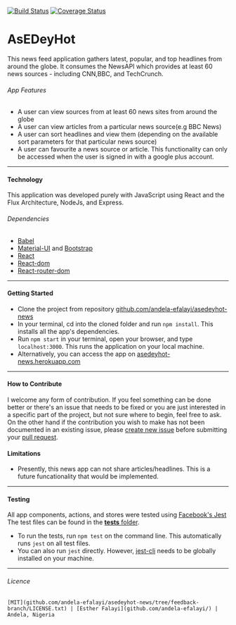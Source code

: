 [![Build Status](https://travis-ci.org/andela-efalayi/asedeyhot-news.svg?branch=updates)](https://travis-ci.org/andela-efalayi/asedeyhot-news) [![Coverage Status](https://coveralls.io/repos/github/andela-efalayi/asedeyhot-news/badge.svg?branch=updates)](https://coveralls.io/github/andela-efalayi/asedeyhot-news?branch=updates)

# AsEDeyHot 
This news feed application gathers latest, popular, and top headlines from around the globe. 
It consumes the NewsAPI which provides at least 60 news sources - including CNN,BBC, and TechCrunch.

###### App Features
- A user can view sources from at least 60 news sites from around the globe
- A user can view articles from a particular news source(e.g BBC News)
- A user can sort headlines and view them (depending on the available sort parameters for that particular news source)
- A user can favourite a news source or article. This functionality can only be accessed when the user is signed in with a google plus account.

***
#### Technology
This application was developed purely with JavaScript using React and the Flux Architecture, NodeJs, and Express.

###### Dependencies
- [Babel](https://babeljs.io/)
- [Material-UI](http://www.material-ui.com/#/) and [Bootstrap](getbootstrap)
- [React](https://facebook.github.io/react/)
- [React-dom](https://www.npmjs.com/package/react-dom)
- [React-router-dom](https://www.npmjs.com/package/react-router-dom)

***
#### Getting Started

- Clone the project from repository [github.com/andela-efalayi/asedeyhot-news](https://github.com/andela-efalayi/asedeyhot-news)
- In your terminal, cd into the cloned folder and run `npm install`. This installs all the app's dependencies.
- Run `npm start` in your terminal, open your browser, and type `localhost:3000`. This runs the application on your local machine.
- Alternatively, you can access the app on [asedeyhot-news.herokuapp.com](https://asedeyhot-news.herokuapp.com)

***
#### How to Contribute
I welcome any form of contribution. If you feel something can be done better or there's an issue that needs to be fixed
or you are just interested in a specific part of the project, but not sure where to begin, feel free to ask.
On the other hand if the contribution you wish to make has not been documented in an existing issue, please [create new issue](https://github.com/andela-efalayi/asedeyhot-news/issues/new) before submitting your [pull request](https://help.github.com/articles/about-pull-requests/).

#### Limitations
- Presently, this news app can not share articles/headlines. This is a future 
funcationality that would be implemented.

***
#### Testing
All app components, actions, and stores were tested using [Facebook's Jest](https://facebook.github.io/jest/)
The test files can be found in the [__tests__ folder](github.com/andela-efalayi/asedeyhot-news/tree/feedback-branch/src/__tests__).

- To run the tests, run `npm test` on the command line. This automatically runs `jest` on all test files.
- You can also run `jest` directly. However, [jest-cli](https://www.npmjs.com/package/jest-cli) needs to be globally installed on your machine.

***
###### Licence
```block
[MIT](github.com/andela-efalayi/asedeyhot-news/tree/feedback-branch/LICENSE.txt) | [Esther Falayi](github.com/andela-efalayi/) | Andela, Nigeria
```
